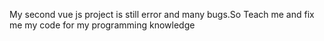 My second vue js project is still error and many bugs.So Teach me and fix me my code for my programming knowledge
